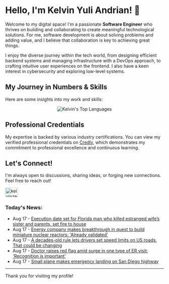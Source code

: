 # Hello, I'm Kelvin Yuli Andrian! 👋

Welcome to my digital space! I'm a passionate **Software Engineer** who thrives on building and collaborating to create meaningful technological solutions. For me, software development is about solving problems and adding value, and I believe that collaboration is key to achieving great things.

I enjoy the diverse journey within the tech world, from designing efficient backend systems and managing infrastructure with a DevOps approach, to crafting intuitive user experiences on the frontend. I also have a keen interest in cybersecurity and exploring low-level systems.

## My Journey in Numbers & Skills

Here are some insights into my work and skills:

<p align="center">
  <img src="https://github-readme-stats.vercel.app/api/top-langs/?username=kelvinzer0&layout=compact&theme=radical" alt="Kelvin's Top Languages" />
</p>

## Professional Credentials

My expertise is backed by various industry certifications. You can view my verified professional credentials on [Credly](https://www.credly.com/users/kelvin-yuli-andrian/badges), which demonstrates my commitment to professional excellence and continuous learning.

## Let's Connect!

I'm always open to discussions, sharing ideas, or forging new connections. Feel free to reach out!

<p align="left">
    <a href="https://linkedin.com/in/kelvinzero" target="blank"><img align="center" src="https://cdn.jsdelivr.net/npm/simple-icons@3.0.1/icons/linkedin.svg" alt="kelvinzero" height="30" width="40" /></a>
</p>

### Today's News:

<!-- feed start -->
- Aug 17 - [Execution date set for Florida man who killed estranged wife’s sister and parents, set fire to house](https://www.yahoo.com/news/articles/execution-date-set-florida-man-061436695.html)
- Aug 17 - [Energy company makes breakthrough in quest to build miniature nuclear reactors: 'Already validated'](https://tech.yahoo.com/science/articles/energy-company-makes-breakthrough-quest-054500540.html)
- Aug 17 - [A decades-old rule lets drivers set speed limits on US roads. That could be changing](https://www.yahoo.com/news/articles/decades-old-rule-lets-drivers-040053353.html)
- Aug 17 - [Doctor raises red flag amid surge in one type of ER visit: 'Recognition is important'](https://www.yahoo.com/news/articles/doctor-raises-red-flag-amid-030000130.html)
- Aug 17 - [Small plane makes emergency landing on San Diego highway](https://www.yahoo.com/news/articles/small-plane-makes-emergency-landing-013502871.html)
<!-- feed end -->

---

Thank you for visiting my profile!
